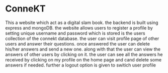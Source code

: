 # ConneKT
This a website which act as a digital slam book.
the backend is built using express and mongoDB.
the website allows users to register a profile by setting unique username and password which is stored is the users collection of the connekt database.
the user can visit profile page of other users and answer their questions. once answered the user can delete his/her answers and send a new one. along with that the user can view the answers of other users by clicking on it. 
the user can see all the answers he received by clicking on my profile on the home page and cand delete some answers if needed.
further a logout option is given to switich user profile



